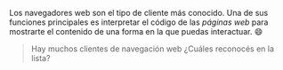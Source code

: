 Los navegadores web son el tipo de cliente más conocido.  Una de sus funciones principales es interpretar el código de las _páginas web_ para mostrarte el contenido de una forma en la que puedas interactuar. :smile:

> Hay muchos clientes de navegación web ¿Cuáles reconocés en la lista?